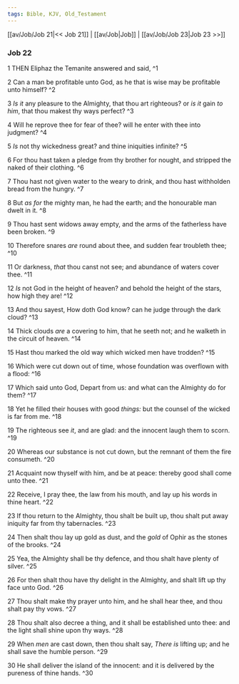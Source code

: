 ```yaml
---
tags: Bible, KJV, Old_Testament
---
```


[[av/Job/Job 21|<< Job 21]] | [[av/Job|Job]] | [[av/Job/Job 23|Job 23 >>]]

### Job 22

1 THEN Eliphaz the Temanite answered and said, ^1

2 Can a man be profitable unto God, as he that is wise may be profitable unto himself? ^2

3 _Is_ _it_ any pleasure to the Almighty, that thou art righteous? or _is_ _it_ gain _to_ _him_, that thou makest thy ways perfect? ^3

4 Will he reprove thee for fear of thee? will he enter with thee into judgment? ^4

5 _Is_ not thy wickedness great? and thine iniquities infinite? ^5

6 For thou hast taken a pledge from thy brother for nought, and stripped the naked of their clothing. ^6

7 Thou hast not given water to the weary to drink, and thou hast withholden bread from the hungry. ^7

8 But _as_ _for_ the mighty man, he had the earth; and the honourable man dwelt in it. ^8

9 Thou hast sent widows away empty, and the arms of the fatherless have been broken. ^9

10 Therefore snares _are_ round about thee, and sudden fear troubleth thee; ^10

11 Or darkness, _that_ thou canst not see; and abundance of waters cover thee. ^11

12 _Is_ not God in the height of heaven? and behold the height of the stars, how high they are! ^12

13 And thou sayest, How doth God know? can he judge through the dark cloud? ^13

14 Thick clouds _are_ a covering to him, that he seeth not; and he walketh in the circuit of heaven. ^14

15 Hast thou marked the old way which wicked men have trodden? ^15

16 Which were cut down out of time, whose foundation was overflown with a flood: ^16

17 Which said unto God, Depart from us: and what can the Almighty do for them? ^17

18 Yet he filled their houses with good _things:_ but the counsel of the wicked is far from me. ^18

19 The righteous see _it_, and are glad: and the innocent laugh them to scorn. ^19

20 Whereas our substance is not cut down, but the remnant of them the fire consumeth. ^20

21 Acquaint now thyself with him, and be at peace: thereby good shall come unto thee. ^21

22 Receive, I pray thee, the law from his mouth, and lay up his words in thine heart. ^22

23 If thou return to the Almighty, thou shalt be built up, thou shalt put away iniquity far from thy tabernacles. ^23

24 Then shalt thou lay up gold as dust, and the _gold_ of Ophir as the stones of the brooks. ^24

25 Yea, the Almighty shall be thy defence, and thou shalt have plenty of silver. ^25

26 For then shalt thou have thy delight in the Almighty, and shalt lift up thy face unto God. ^26

27 Thou shalt make thy prayer unto him, and he shall hear thee, and thou shalt pay thy vows. ^27

28 Thou shalt also decree a thing, and it shall be established unto thee: and the light shall shine upon thy ways. ^28

29 When _men_ are cast down, then thou shalt say, _There_ _is_ lifting up; and he shall save the humble person. ^29

30 He shall deliver the island of the innocent: and it is delivered by the pureness of thine hands. ^30
